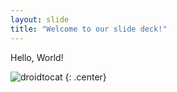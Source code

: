```yaml
---
layout: slide
title: "Welcome to our slide deck!"
---
```


Hello, World!

![droidtocat](https://octodex.github.com/images/droidtocat.png)
{: .center}
